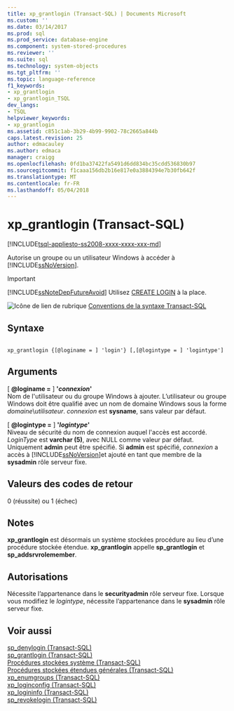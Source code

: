 ```yaml
---
title: xp_grantlogin (Transact-SQL) | Documents Microsoft
ms.custom: ''
ms.date: 03/14/2017
ms.prod: sql
ms.prod_service: database-engine
ms.component: system-stored-procedures
ms.reviewer: ''
ms.suite: sql
ms.technology: system-objects
ms.tgt_pltfrm: ''
ms.topic: language-reference
f1_keywords:
- xp_grantlogin
- xp_grantlogin_TSQL
dev_langs:
- TSQL
helpviewer_keywords:
- xp_grantlogin
ms.assetid: c851c1ab-3b29-4b99-9902-78c2665a844b
caps.latest.revision: 25
author: edmacauley
ms.author: edmaca
manager: craigg
ms.openlocfilehash: 0fd1ba37422fa5491d6dd834bc35cdd536830b97
ms.sourcegitcommit: f1caaa156db2b16e817e0a3884394e7b30fb642f
ms.translationtype: MT
ms.contentlocale: fr-FR
ms.lasthandoff: 05/04/2018
---
```

# <a name="xpgrantlogin-transact-sql"></a>xp_grantlogin (Transact-SQL)
[!INCLUDE[tsql-appliesto-ss2008-xxxx-xxxx-xxx-md](../../includes/tsql-appliesto-ss2008-xxxx-xxxx-xxx-md.md)]

  Autorise un groupe ou un utilisateur Windows à accéder à [!INCLUDE[ssNoVersion](../../includes/ssnoversion-md.md)].  
  
> [!IMPORTANT]  
>  [!INCLUDE[ssNoteDepFutureAvoid](../../includes/ssnotedepfutureavoid-md.md)] Utilisez [CREATE LOGIN](../../t-sql/statements/create-login-transact-sql.md) à la place.  
  
 ![Icône de lien de rubrique](../../database-engine/configure-windows/media/topic-link.gif "Icône lien de rubrique") [Conventions de la syntaxe Transact-SQL](../../t-sql/language-elements/transact-sql-syntax-conventions-transact-sql.md)  
  
## <a name="syntax"></a>Syntaxe  
  
```  
  
xp_grantlogin {[@loginame = ] 'login'} [,[@logintype = ] 'logintype']  
```  
  
## <a name="arguments"></a>Arguments  
 [  **@loginame =** ] **'***connexion***'**  
 Nom de l'utilisateur ou du groupe Windows à ajouter. L’utilisateur ou groupe Windows doit être qualifié avec un nom de domaine Windows sous la forme *domaine*\\*utilisateur*. *connexion* est **sysname**, sans valeur par défaut.  
  
 [  **@logintype =** ] **'***logintype***'**  
 Niveau de sécurité du nom de connexion auquel l'accès est accordé. *LoginType* est **varchar (5)**, avec NULL comme valeur par défaut. Uniquement **admin** peut être spécifié. Si **admin** est spécifié, *connexion* a accès à [!INCLUDE[ssNoVersion](../../includes/ssnoversion-md.md)]et ajouté en tant que membre de la **sysadmin** rôle serveur fixe.  
  
## <a name="return-code-values"></a>Valeurs des codes de retour  
 0 (réussite) ou 1 (échec)  
  
## <a name="remarks"></a>Notes  
 **xp_grantlogin** est désormais un système stockées procédure au lieu d’une procédure stockée étendue. **xp_grantlogin** appelle **sp_grantlogin** et **sp_addsrvrolemember**.  
  
## <a name="permissions"></a>Autorisations  
 Nécessite l’appartenance dans le **securityadmin** rôle serveur fixe. Lorsque vous modifiez le *logintype*, nécessite l’appartenance dans le **sysadmin** rôle serveur fixe.  
  
## <a name="see-also"></a>Voir aussi  
 [sp_denylogin &#40;Transact-SQL&#41;](../../relational-databases/system-stored-procedures/sp-denylogin-transact-sql.md)   
 [sp_grantlogin &#40;Transact-SQL&#41;](../../relational-databases/system-stored-procedures/sp-grantlogin-transact-sql.md)   
 [Procédures stockées système &#40;Transact-SQL&#41;](../../relational-databases/system-stored-procedures/system-stored-procedures-transact-sql.md)   
 [Procédures stockées étendues générales &#40;Transact-SQL&#41;](../../relational-databases/system-stored-procedures/general-extended-stored-procedures-transact-sql.md)   
 [xp_enumgroups &#40;Transact-SQL&#41;](../../relational-databases/system-stored-procedures/xp-enumgroups-transact-sql.md)   
 [xp_loginconfig &#40;Transact-SQL&#41;](../../relational-databases/system-stored-procedures/xp-loginconfig-transact-sql.md)   
 [xp_logininfo &#40;Transact-SQL&#41;](../../relational-databases/system-stored-procedures/xp-logininfo-transact-sql.md)   
 [sp_revokelogin &#40;Transact-SQL&#41;](../../relational-databases/system-stored-procedures/sp-revokelogin-transact-sql.md)  
  
  
